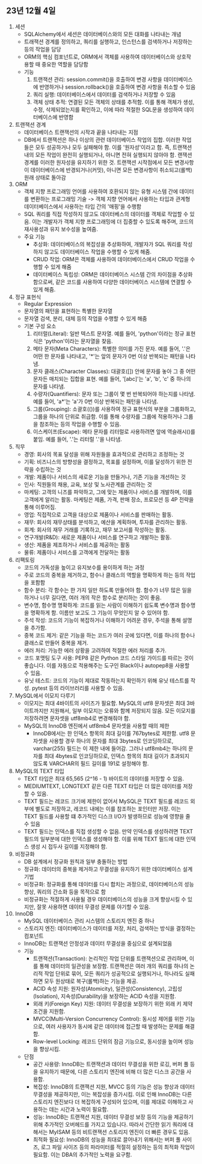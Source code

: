 ## 23년 12월 4일

1. 세션
    - SQLAlchemy에서 세션은 데이터베이스와의 모든 대화를 나타내는 개념
    - 트래잭션 경계를 정의하고, 쿼리를 실행하고, 인스턴스를 검색하거나 저장하는 등의 작업을 담당
    - ORM의 핵심 컴포넌트로, ORM에서 객체를 사용하여 데이터베이스와 상호작용할 때 중요한 역할을 담당함
    - 기능
        1. 트랜잭션 관리: session.commit()을 호출하여 변경 사항을 데이터베이스에 반영하거나 session.rollback()을 호출하여 변경 사항을 취소할 수 있음
        2. 쿼리 실행: 데이터베이스에서 데이터를 검색하거나 저장할 수 있음
        3. 객체 상태 추적: 연결된 모든 객체의 상태를 추적함. 이를 통해 객체가 생성, 수정, 삭제되었는지를 확인하고, 이에 따라 적절한 SQL문을 생성하여 데이터베이스에 반영함
2. 트랜잭션 경계
    - 데이터베이스 트랜잭션의 시작과 끝을 나타내는 지점
    - DB에서 트랜잭션은 하나 이상의 관련 데이터베이스 작업의 집합. 이러한 작업들은 모두 성공하거나 모두 실패해야 함. 이를 '원자성'이라고 함. 즉, 트랜잭션 내의 모든 작업이 완전히 실행되거나, 아니면 전혀 실행되지 않아야 함. 랜잭션 경계를 이러한 원자성을 유지하기 위한 것. 트랜잭션 시작점에서 모든 변경사항이 데이터베이스에 반경되거나(커밋), 아니면 모든 변경사항이 취소되고(롤백) 원래 상태로 돌아감
3. ORM
    - 객체 지향 프로그래밍 언어를 사용하여 호환되지 않는 유형 시스템 간에 데이터를 변환하는 프로그래밍 기술 -> 객체 지향 언어에서 사용하는 타입과 관계형 데이터베이스에서 사용하는 타입 간의 '매핑'을 수행함
    - SQL 쿼리를 직접 작성하지 않고도 데이터베스의 데이터를 객체로 작업할 수 있음. 이는 개발자가 객체 지향 프로그래밍에 더 집중할 수 있도록 해주며, 코드의 재사용성과 유지 보수성을 높여줌.
    - 주요 기능
        - 추상화: 데이터베이스의 복잡성을 추상화하여, 개발자가 SQL 쿼리를 작성하지 않고도 데이터베이스 작업을 수행할 수 있게 해줌.
        - CRUD 작업: ORM은 객체를 사용하여 데이터베이스에서 CRUD 작업을 수행할 수 있게 해줌
        - 데이터베이스 독립성: ORM은 데이터베이스 시스템 간의 차이점을 추상화함으로써, 같은 코드를 사용하여 다양한 데이터베이스 시스템에 연결할 수 있게 해줌.
4. 정규 표현식
    - Regular Expression
    -  문자열의 패턴을 표현하는 특별한 문자열
    - 문자열 검색, 분리, 대체 등의 작업을 수행할 수 있게 해줌
    - 기본 구성 요소
        1. 리터럴(Literal): 일반 텍스트 문자열. 예를 들어, 'python'이라는 정규 표현식은 'python'이라는 문자열을 찾음.
        2. 메타 문자(Meta Characters): 특별한 의미를 가진 문자. 예를 들어, '.'은 어떤 한 문자를 나타내고, '*'는 앞의 문자가 0번 이상 반복되는 패턴을 나타냄.
        3. 문자 클래스(Character Classes): 대괄호([]) 안에 문자를 놓아 그 중 어떤 문자든 매치되는 집합을 표현. 예를 들어, '[abc]'는 'a', 'b', 'c' 중 하나의 문자를 나타냄.
        4. 수량자(Quantifiers): 문자 또는 그룹이 몇 번 반복되어야 하는지를 나타냄. 예를 들어, 'a*'는 'a'가 0번 이상 반복되는 패턴을 나타냄.
        5. 그룹(Grouping): 소괄호(())를 사용하여 정규 표현식의 부분을 그룹화하고, 그룹을 하나의 단위로 취급함. 이를 통해 수량자를 그룹에 적용하거나 그룹을 참조하는 등의 작업을 수행할 수 있음.
        6. 이스케이프(Escape): 메타 문자를 리터럴로 사용하려면 앞에 역슬래시()를 붙임. 예를 들어, '.'는 리터럴 '.'을 나타냄.
5. 직무
    - 경영: 회사의 목표 달성을 위해 자원들을 효과적으로 관리하고 조정하는 것
    - 기획: 비즈니스의 방향성을 결정하고, 목표를 설정하며, 이를 달성하기 위한 전략을 수립하는 것
    - 개발: 제품이나 서비스의 새로운 기능을 만들거나, 기존 기능을 개선하는 것
    - 인사: 직원들의 채용, 교육, 보상 및 노사관계를 관리하는 것
    - 마케팅: 고객의 니즈를 파악하고, 그에 맞는 제품이나 서비스를 개발하며, 이를 고객에게 알리는 활동. 마케팅은 제품, 가격, 판매 장소, 프로모션 등 4P 전략을 통해 이루어짐.
    - 영업: 직접적으로 고객을 대상으로 제품이나 서비스를 판매하는 활동.
    - 재무: 회사의 재무상태를 분석하고, 예산을 계획하며, 투자를 관리하는 활동.
    - 회계: 회사의 재무 거래를 기록하고, 재무 보고서를 작성하는 활동.
    - 연구개발(R&D): 새로운 제품이나 서비스를 연구하고 개발하는 활동.
    - 생산: 제품을 제조하거나 서비스를 제공하는 활동
    - 물류: 제품이나 서비스를 고객에게 전달하는 활동
6. 리팩토링
    - 코드의 가독성을 높이고 유지보수를 용이하게 하는 과정
    - 주로 코드의 중복을 제거하고, 함수나 클래스의 역할을 명확하게 하는 등의 작업을 포함함
    - 함수 분리: 각 함수는 한 가지 일만 하도록 만들어야 함. 함수가 너무 많은 일을 하거나 너무 길다면, 여러 개의 작은 함수로 분리하는 것이 좋음.
    - 변수명, 함수명 명확하게: 코드를 읽는 사람이 이해하기 쉽도록 변수명과 함수명을 명확하게 함. 이름만 보고도 그 기능이 무엇인지 알 수 있어야 함.
    - 주석 작성: 코드의 기능이 복잡하거나 이해하기 어려운 경우, 주석을 통해 설명을 추가함.
    - 중복 코드 제거: 같은 기능을 하는 코드가 여러 곳에 있다면, 이를 하나의 함수나 클래스로 만들어 중복을 제거.
    - 에러 처리: 가능한 에러 상황을 고려하여 적절한 에러 처리를 추가.
    - 코드 포맷팅 도구 사용: PEP8 같은 Python 코드 스타일 가이드를 따르는 것이 좋습니다. 이를 자동으로 적용해주는 도구인 Black이나 autopep8을 사용할 수 있음.
    - 유닛 테스트: 코드의 기능이 제대로 작동하는지 확인하기 위해 유닛 테스트를 작성. pytest 등의 라이브러리를 사용할 수 있음.
7. MySQL에서 이모지 다루기
    - 이모지는 최대 4바이트의 사이즈가 필요함. MySQL의 utf8 문자셋은 최대 3바이트까지만 지원해서, 일부 이모지는 오류와 함께 저장되지 않음. 모든 이모지를 저장하려면 문자셋을 utf8mb4로 변경해줘야 함.
    - MySQL의 InnoDB 엔진에서 utf8mb4 문자셋을 사용할 때의 제한
        - InnoDB에서는 한 인덱스 항목의 최대 길이를 767bytes로 제한함. utf8 문자셋을 사용할 경우 하나의 문자를 최대 3bytes로 인코딩하므로, varchar(255) 필드는 이 제한 내에 들어감. 그러나 utf8mb4는 하나의 문자를 최대 4bytes로 인코딩하므로, 인덱스 항목의 최대 길이가 초과되지 않도록 VARCHAR의 필드 길이를 191로 설정해야 함.
8. MySQL의 TEXT 타입
    - TEXT 타입은 최대 65,565 (2^16 - 1) 바이트의 데이터를 저장할 수 있음.
    - MEDIUMTEXT, LONGTEXT 같은 다른 TEXT 타입은 더 많은 데이터를 저장할 수 있음.
    - TEXT 필드는 레코드 크기에 제한이 없어서 MySQL은 TEXT 필드를 레코드 외부에 별도로 저장하고, 레코드 내에는 이를 참조하는 포인터만 저장. 이는 TEXT 필드를 사용할 떄 추가적인 디스크 I/O가 발생하므로 성능에 영향을 줄 수 있음
    - TEXT 필드는 인덱스를 직접 생성할 수 없음. 만약 인덱스를 생성하려면 TEXT 필드의 일부분에 대한 인덱스를 생성해야 함. 이를 위해 TEXT 필드에 대한 인덱스 생성 시 접두사 길이를 지정해야 함.
9. 비정규화
    - DB 설계에서 정규화 원칙과 일부 충돌하는 방법
    - 정규화: 데이터의 중복을 제거하고 무결성을 유지하기 위한 데이터베이스 설계 기법
    - 비정규화: 정규화를 통해 데이터를 다시 합치는 과정으로, 데이터베이스의 성능 향상, 쿼리의 간소화 등을 목적으로 함
    - 비정규화는 적절하게 사용될 경우 데이터베이스의 성능을 크게 향상시킬 수 있지만, 잘못 사용하면 데이터 무결성 문제를 야기할 수 있음.
9. InnoDB
    - MySQL 데이터베이스 관리 시스템의 스토리지 엔진 중 하나
    - 스토리지 엔진: 데이터베이스가 데이터를 저장, 처리, 검색하는 방식을 결정하는 컴포넌트
    - InnoDB는 트랜잭션 안정성과 데이터 무결성을 중심으로 설계되었음
    - 기능
        - 트랜잭션(Transaction): 논리적인 작업 단위를 트랜잭션으로 관리하며, 이를 통해 데이터의 일관성을 보장함. 트랜잭션은 여러 개의 쿼리를 하나의 논리적 작업 단위로 묶어, 모든 쿼리가 성공적으로 실행되거나, 하나라도 실패하면 모두 원상태로 복구(롤백)하는 기능을 제공.
        - ACID 속성 지원: 원자성(Atomicity), 일관성(Consistency), 고립성(Isolation), 지속성(Durability)을 보장하는 ACID 속성을 지원함.
        - 외래 키(Foreign Key) 지원: 데이터 무결성을 보장하기 위한 외래 키 제약 조건을 지원함.
        - MVCC(Multi-Version Concurrency Control): 동시성 제어를 위한 기능으로, 여러 사용자가 동시에 같은 데이터에 접근할 때 발생하는 문제를 해결함.
        - Row-level Locking: 레코드 단위의 잠금 기능으로, 동시성을 높이며 성능을 향상시킴.
    - 단점
        - 공간 사용량: InnoDB는 트랜잭션과 데이터 무결성을 위한 로깅, 버퍼 풀 등을 유지하기 때문에, 다른 스토리지 엔진에 비해 더 많은 디스크 공간을 사용함.
        - 복잡성: InnoDB의 트랜잭션 지원, MVCC 등의 기능은 성능 향상과 데이터 무결성을 제공하지만, 이는 복잡성을 증가시킴. 이로 인해 InnoDB는 다른 스토리지 엔진보다 더 복잡하게 구성되어 있으며, 이를 제대로 이해하고 사용하는 데는 시간과 노력이 필요함.
        - 성능: InnoDB는 트랜잭션 지원, 데이터 무결성 보장 등의 기능을 제공하기 위해 추가적인 오버헤드를 가지고 있습니다. 따라서 간단한 읽기 쿼리에 대해서는 MyISAM 등의 비트랜잭션 스토리지 엔진이 더 빠른 경우도 있음.
        - 최적화 필요성: InnoDB의 성능을 최대로 끌어내기 위해서는 버퍼 풀 사이즈, 로그 파일 사이즈 등의 파라미터를 적절히 설정하는 등의 최적화 작업이 필요함. 이는 DBA의 추가적인 노력을 요구함.
